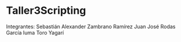 # Taller3Scripting
Integrantes:
Sebastián Alexander Zambrano Ramírez
Juan José Rodas García
Iuma Toro Yagarí
